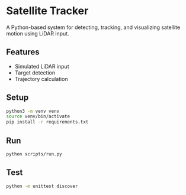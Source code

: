 # Satellite Tracker

A Python-based system for detecting, tracking, and visualizing satellite motion using LiDAR input.

## Features
- Simulated LiDAR input
- Target detection
- Trajectory calculation

## Setup

```bash
python3 -m venv venv
source venv/bin/activate
pip install -r requirements.txt
```

## Run

```bash
python scripts/run.py
```

## Test

```bash
python -m unittest discover
```
